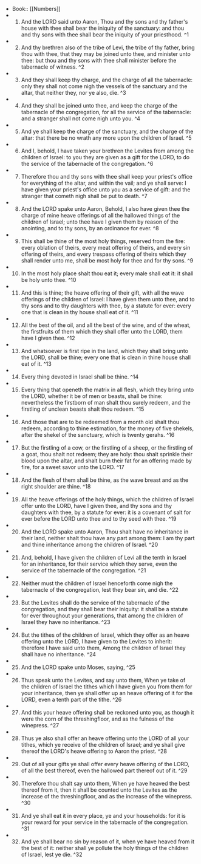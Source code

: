 - Book:: [[Numbers]]
- 1. And the LORD said unto Aaron, Thou and thy sons and thy father's house with thee shall bear the iniquity of the sanctuary: and thou and thy sons with thee shall bear the iniquity of your priesthood. ^1
- 2. And thy brethren also of the tribe of Levi, the tribe of thy father, bring thou with thee, that they may be joined unto thee, and minister unto thee: but thou and thy sons with thee shall minister before the tabernacle of witness. ^2
- 3. And they shall keep thy charge, and the charge of all the tabernacle: only they shall not come nigh the vessels of the sanctuary and the altar, that neither they, nor ye also, die. ^3
- 4. And they shall be joined unto thee, and keep the charge of the tabernacle of the congregation, for all the service of the tabernacle: and a stranger shall not come nigh unto you. ^4
- 5. And ye shall keep the charge of the sanctuary, and the charge of the altar: that there be no wrath any more upon the children of Israel. ^5
- 6. And I, behold, I have taken your brethren the Levites from among the children of Israel: to you they are given as a gift for the LORD, to do the service of the tabernacle of the congregation. ^6
- 7. Therefore thou and thy sons with thee shall keep your priest's office for everything of the altar, and within the vail; and ye shall serve: I have given your priest's office unto you as a service of gift: and the stranger that cometh nigh shall be put to death. ^7
- 8. And the LORD spake unto Aaron, Behold, I also have given thee the charge of mine heave offerings of all the hallowed things of the children of Israel; unto thee have I given them by reason of the anointing, and to thy sons, by an ordinance for ever. ^8
- 9. This shall be thine of the most holy things, reserved from the fire: every oblation of theirs, every meat offering of theirs, and every sin offering of theirs, and every trespass offering of theirs which they shall render unto me, shall be most holy for thee and for thy sons. ^9
- 10. In the most holy place shalt thou eat it; every male shall eat it: it shall be holy unto thee. ^10
- 11. And this is thine; the heave offering of their gift, with all the wave offerings of the children of Israel: I have given them unto thee, and to thy sons and to thy daughters with thee, by a statute for ever: every one that is clean in thy house shall eat of it. ^11
- 12. All the best of the oil, and all the best of the wine, and of the wheat, the firstfruits of them which they shall offer unto the LORD, them have I given thee. ^12
- 13. And whatsoever is first ripe in the land, which they shall bring unto the LORD, shall be thine; every one that is clean in thine house shall eat of it. ^13
- 14. Every thing devoted in Israel shall be thine. ^14
- 15. Every thing that openeth the matrix in all flesh, which they bring unto the LORD, whether it be of men or beasts, shall be thine: nevertheless the firstborn of man shalt thou surely redeem, and the firstling of unclean beasts shalt thou redeem. ^15
- 16. And those that are to be redeemed from a month old shalt thou redeem, according to thine estimation, for the money of five shekels, after the shekel of the sanctuary, which is twenty gerahs. ^16
- 17. But the firstling of a cow, or the firstling of a sheep, or the firstling of a goat, thou shalt not redeem; they are holy: thou shalt sprinkle their blood upon the altar, and shalt burn their fat for an offering made by fire, for a sweet savor unto the LORD. ^17
- 18. And the flesh of them shall be thine, as the wave breast and as the right shoulder are thine. ^18
- 19. All the heave offerings of the holy things, which the children of Israel offer unto the LORD, have I given thee, and thy sons and thy daughters with thee, by a statute for ever: it is a covenant of salt for ever before the LORD unto thee and to thy seed with thee. ^19
- 20. And the LORD spake unto Aaron, Thou shalt have no inheritance in their land, neither shalt thou have any part among them: I am thy part and thine inheritance among the children of Israel. ^20
- 21. And, behold, I have given the children of Levi all the tenth in Israel for an inheritance, for their service which they serve, even the service of the tabernacle of the congregation. ^21
- 22. Neither must the children of Israel henceforth come nigh the tabernacle of the congregation, lest they bear sin, and die. ^22
- 23. But the Levites shall do the service of the tabernacle of the congregation, and they shall bear their iniquity: it shall be a statute for ever throughout your generations, that among the children of Israel they have no inheritance. ^23
- 24. But the tithes of the children of Israel, which they offer as an heave offering unto the LORD, I have given to the Levites to inherit: therefore I have said unto them, Among the children of Israel they shall have no inheritance. ^24
- 25. And the LORD spake unto Moses, saying, ^25
- 26. Thus speak unto the Levites, and say unto them, When ye take of the children of Israel the tithes which I have given you from them for your inheritance, then ye shall offer up an heave offering of it for the LORD, even a tenth part of the tithe. ^26
- 27. And this your heave offering shall be reckoned unto you, as though it were the corn of the threshingfloor, and as the fulness of the winepress. ^27
- 28. Thus ye also shall offer an heave offering unto the LORD of all your tithes, which ye receive of the children of Israel; and ye shall give thereof the LORD's heave offering to Aaron the priest. ^28
- 29. Out of all your gifts ye shall offer every heave offering of the LORD, of all the best thereof, even the hallowed part thereof out of it. ^29
- 30. Therefore thou shalt say unto them, When ye have heaved the best thereof from it, then it shall be counted unto the Levites as the increase of the threshingfloor, and as the increase of the winepress. ^30
- 31. And ye shall eat it in every place, ye and your households: for it is your reward for your service in the tabernacle of the congregation. ^31
- 32. And ye shall bear no sin by reason of it, when ye have heaved from it the best of it: neither shall ye pollute the holy things of the children of Israel, lest ye die. ^32
